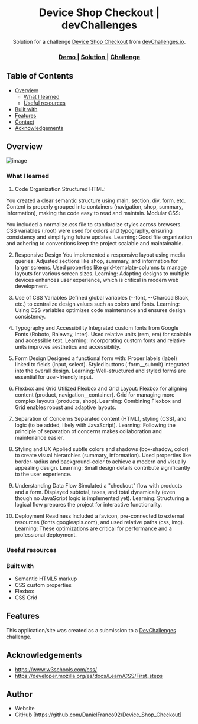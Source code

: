 <!-- Please update value in the {}  -->

<h1 align="center">Device Shop Checkout | devChallenges</h1>

<div align="center">
   Solution for a challenge <a href="https://devchallenges.io/challenge/apple-shop-checkout-page-challenge" target="_blank">Device Shop Checkout</a> from <a href="http://devchallenges.io" target="_blank">devChallenges.io</a>.
</div>

<div align="center">
  <h3>
    <a href="https://celebrated-marigold-7f580a.netlify.app/">
      Demo
    </a>
    <span> | </span>
    <a href="https://github.com/DanielFranco92/Device_Shop_Checkout">
      Solution
    </a>
    <span> | </span>
    <a href="https://devchallenges.io/challenge/apple-shop-checkout-page-challenge">
      Challenge
    </a>
  </h3>
</div>

<!-- TABLE OF CONTENTS -->

## Table of Contents

- [Overview](#overview)
  - [What I learned](#what-i-learned)
  - [Useful resources](#useful-resources)
- [Built with](#built-with)
- [Features](#features)
- [Contact](#contact)
- [Acknowledgements](#acknowledgements)

<!-- OVERVIEW -->

## Overview

![image](https://github.com/user-attachments/assets/51271624-2bf4-49f0-9b20-d14c36dc397e)


<!--
Introduce your projects by taking a screenshot or a gif. Try to tell visitors a story about your project by answering:

- What have you learned/improved?
- Your wisdom? :)
-->

### What I learned

<!-- Use this section to recap over some of your major learnings while working through this project. Writing these out and providing code samples of areas you want to highlight is a great way to reinforce your own knowledge. -->

1. Code Organization
Structured HTML:

You created a clear semantic structure using main, section, div, form, etc.
Content is properly grouped into containers (navigation, shop, summary, information), making the code easy to read and maintain.
Modular CSS:

You included a normalize.css file to standardize styles across browsers.
CSS variables (:root) were used for colors and typography, ensuring consistency and simplifying future updates.
Learning: Good file organization and adhering to conventions keep the project scalable and maintainable.

2. Responsive Design
You implemented a responsive layout using media queries:
Adjusted sections like shop, summary, and information for larger screens.
Used properties like grid-template-columns to manage layouts for various screen sizes.
Learning: Adapting designs to multiple devices enhances user experience, which is critical in modern web development.

3. Use of CSS Variables
Defined global variables (--font, --CharcoalBlack, etc.) to centralize design values such as colors and fonts.
Learning: Using CSS variables optimizes code maintenance and ensures design consistency.

4. Typography and Accessibility
Integrated custom fonts from Google Fonts (Roboto, Raleway, Inter).
Used relative units (rem, em) for scalable and accessible text.
Learning: Incorporating custom fonts and relative units improves aesthetics and accessibility.

5. Form Design
Designed a functional form with:
Proper labels (label) linked to fields (input, select).
Styled buttons (.form__submit) integrated into the overall design.
Learning: Well-structured and styled forms are essential for user-friendly input.

6. Flexbox and Grid
Utilized Flexbox and Grid Layout:
Flexbox for aligning content (product, navigation__container).
Grid for managing more complex layouts (products, shop).
Learning: Combining Flexbox and Grid enables robust and adaptive layouts.

7. Separation of Concerns
Separated content (HTML), styling (CSS), and logic (to be added, likely with JavaScript).
Learning: Following the principle of separation of concerns makes collaboration and maintenance easier.

8. Styling and UX
Applied subtle colors and shadows (box-shadow, color) to create visual hierarchies (summary, information).
Used properties like border-radius and background-color to achieve a modern and visually appealing design.
Learning: Small design details contribute significantly to the user experience.

9. Understanding Data Flow
Simulated a "checkout" flow with products and a form.
Displayed subtotal, taxes, and total dynamically (even though no JavaScript logic is implemented yet).
Learning: Structuring a logical flow prepares the project for interactive functionality.

10. Deployment Readiness
Included a favicon, pre-connected to external resources (fonts.googleapis.com), and used relative paths (css, img).
Learning: These optimizations are critical for performance and a professional deployment.

### Useful resources

<!--
- [Example resource 1](https://www.example.com) - This helped me for XYZ reason. I really liked this pattern and will use it going forward.
- [Example resource 2](https://www.example.com) - This is an amazing article which helped me finally understand XYZ. I'd recommend it to anyone still learning this concept.
-->

### Built with

<!-- This section should list any major frameworks that you built your project using. Here are a few examples.-->

- Semantic HTML5 markup
- CSS custom properties
- Flexbox
- CSS Grid

## Features

<!-- List the features of your application or follow the template. Don't share the figma file here :) -->

This application/site was created as a submission to a [DevChallenges](https://devchallenges.io/challenges-dashboard) challenge.

## Acknowledgements

<!-- This section should list any articles or add-ons/plugins that helps you to complete the project. This is optional but it will help you in the future. For exmpale -->
- https://www.w3schools.com/css/
- https://developer.mozilla.org/es/docs/Learn/CSS/First_steps

## Author

- Website
- GitHub [https://github.com/DanielFranco92/Device_Shop_Checkout]
